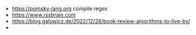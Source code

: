 - https://pomsky-lang.org compile regex
- https://www.rssbrain.com
- https://blog.galowicz.de/2022/12/28/book-review-algorithms-to-live-by/
-